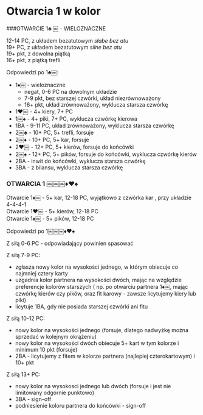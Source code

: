 # Otwarcia 1 w kolor
###OTWARCIE 1&clubs; ￼ - WIELOZNACZNE

12-14 PC, z układem bezatutowym *słabe bez atu*  
19+ PC, z układem bezatutowym  *silne bez atu*  
19+ pkt, z dowolna piątką  
16+ pkt, z piątką trefli

Odpowiedzi po 1&clubs;￼:  

* 1&diams;￼ - wieloznaczne
	* negat, 0-6 PC na dowolnym układzie
	* 7-9 pkt, bez starszej czwórki, układ niezrównoważony
	* 16+ pkt, układ zrównoważony, wyklucza starsza czwórkę
* 1&hearts;￼ - 4+ kiery, 7+ PC
* 1￼&spades; - 4+ piki, 7+ PC, wyklucza czwórkę kierowa
* 1BA - 9-11 PC, układ zrównoważony, wyklucza starsza czwórkę
* 2￼&clubs; - 10+ PC, 5+ trefli, forsuje
* 2￼&diams; - 10+ PC, 5+ kar, forsuje
* 2&hearts;￼ - 12+ PC, 5+ kierów, forsuje do końcówki
* 2￼&spades; - 12+ PC, 5+ pików, forsuje do końcówki, wyklucza czwórkę kierów
* 2BA - inwit do końcówki, wyklucza starsza czwórkę
* 3BA - z bilansu, wyklucza starsza czwórkę


### OTWARCIA 1 ￼￼￼&diams;&hearts;&spades;


Otwarcie 1&diams;￼ - 5+ kar, 12-18 PC, wyjątkowo z czwórka kar , przy układzie 4-4-4-1  
Otwarcie 1&hearts;￼ - 5+ kierów, 12-18 PC  
Otwarcie 1&spades;￼ - 5+ pików, 12-18 PC

Odpowiedzi po 1￼￼￼&diams;&hearts;&spades;  

Z siłą 0-6 PC - odpowiadający powinien spasować

Z siłą 7-9 PC:

* zgłasza nowy kolor na wysokości jednego, w którym obiecuje co najmniej cztery karty  
* uzgadnia kolor partnera na wysokości dwóch, mając na względzie preferencje kolorów starszych ( np. po otwarciu partnera 1&diams;￼, mając czwórkę kierów czy pików, oraz fit karowy - zawsze licytujemy kiery lub piki)
* licytuje 1BA, gdy nie posiada starszej czwórki ani fitu

Z siłą 10-12 PC:

* nowy kolor na wysokości jednego (forsuje, dlatego nadwyżkę można sprzedać w kolejnym okrążeniu)
* nowy kolor na wysokości dwóch obiecuje 5+ kart w tym kolorze i minimum 10 pkt (forsuje)
* 2BA - licytujemy z fitem w kolorze partnera (najlepiej czterokartowym) i 10+ pkt

Z siłą 13+ PC:

* nowy kolor na wysokosci jednego lub dwóch (forsuje i jest nie limitowany odgórnie punktowo)
* 3BA - sign-off
* podniesienie koloru partnera do końcówki - sign-off
